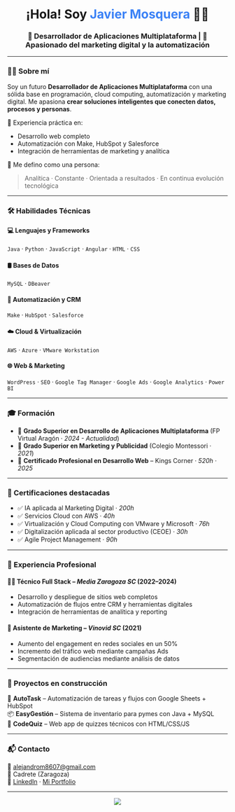 <!-- Encabezado animado con saludo -->
<h1 align="center">¡Hola! Soy <span style="color:#3B82F6;">Javier Mosquera</span> 👨‍💻</h1>
<h3 align="center">📲 Desarrollador de Aplicaciones Multiplataforma | 🚀 Apasionado del marketing digital y la automatización</h3>

---

### 👨‍💼 Sobre mí

Soy un futuro **Desarrollador de Aplicaciones Multiplataforma** con una sólida base en programación, cloud computing, automatización y marketing digital. Me apasiona **crear soluciones inteligentes que conecten datos, procesos y personas**.

🎯 Experiencia práctica en:
- Desarrollo web completo
- Automatización con Make, HubSpot y Salesforce
- Integración de herramientas de marketing y analítica

🧠 Me defino como una persona:
> Analítica · Constante · Orientada a resultados · En continua evolución tecnológica

---

### 🛠️ Habilidades Técnicas

#### 💻 Lenguajes y Frameworks
`Java` · `Python` · `JavaScript` · `Angular` · `HTML` · `CSS`

#### 🛢️ Bases de Datos
`MySQL` · `DBeaver`

#### 🔧 Automatización y CRM
`Make` · `HubSpot` · `Salesforce`

#### ☁️ Cloud & Virtualización
`AWS` · `Azure` · `VMware Workstation`

#### 🌐 Web & Marketing
`WordPress` · `SEO` · `Google Tag Manager` · `Google Ads` · `Google Analytics` · `Power BI`

---

### 🎓 Formación

- 📘 **Grado Superior en Desarrollo de Aplicaciones Multiplataforma** (FP Virtual Aragón · *2024 - Actualidad*)
- 📕 **Grado Superior en Marketing y Publicidad** (Colegio Montessori · *2021*)
- 📙 **Certificado Profesional en Desarrollo Web** – Kings Corner · *520h · 2025*

---

### 🧾 Certificaciones destacadas

- ✅ IA aplicada al Marketing Digital · *200h*
- ✅ Servicios Cloud con AWS · *40h*
- ✅ Virtualización y Cloud Computing con VMware y Microsoft · *76h*
- ✅ Digitalización aplicada al sector productivo (CEOE) · *30h*
- ✅ Agile Project Management · *90h*

---

### 💼 Experiencia Profesional

#### 👨‍💻 Técnico Full Stack – *Media Zaragoza SC* (2022–2024)
- Desarrollo y despliegue de sitios web completos
- Automatización de flujos entre CRM y herramientas digitales
- Integración de herramientas de analítica y reporting

#### 📢 Asistente de Marketing – *Vinovid SC* (2021)
- Aumento del engagement en redes sociales en un 50%
- Incremento del tráfico web mediante campañas Ads
- Segmentación de audiencias mediante análisis de datos

---

### 🚀 Proyectos en construcción

🔧 **AutoTask** – Automatización de tareas y flujos con Google Sheets + HubSpot  
📦 **EasyGestión** – Sistema de inventario para pymes con Java + MySQL  
🧠 **CodeQuiz** – Web app de quizzes técnicos con HTML/CSS/JS

---

### 📬 Contacto

📧 alejandrom8607@gmail.com  
📍 Cadrete (Zaragoza)  
🔗 [LinkedIn](https://www.linkedin.com/in/javier-mosquera-astudillo/) · [Mi Portfolio](https://javiermosquera.es)

---

<p align="center">
  <img src="https://skillicons.dev/icons?i=java,python,js,angular,html,css,mysql,aws,azure,wordpress,hubspot,salesforce" />
</p>

